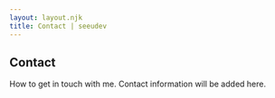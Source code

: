 ```yaml
---
layout: layout.njk
title: Contact | seeudev
---
```


## Contact

How to get in touch with me. Contact information will be added here.